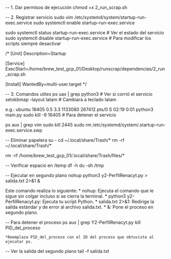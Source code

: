 
<!-- TODO: Registrar daemon  -->

-- 1. Dar permisos de ejecución
chmod +x 2_run_scrap.sh

-- 2. Registrar servicio
sudo vim /etc/systemd/system/startup-run-exec.service
sudo systemctl enable startup-run-exec.service

sudo systemctl status startup-run-exec.service         # Ver el estado del servicio
sudo systemctl disable startup-run-exec.service        # Para modificar los scripts siempre desactivar

/*
[Unit]
Description=Startup

[Service]
ExecStart=/home/brew_test_gcp_01/Desktop/runscrap/dependencias/2_run_scrap.sh

[Install]
WantedBy=multi-user.target
*/


-- 3. Comandos utiles
ps uax | grep python3                                # Ver si corrió el servicio
setxkbmap -layout latam                              # Cambiara a teclado latam

e.g.: ubuntu   18405  0.5  3.3 1133080 267412 pts/0  S    02:19   0:01 python3 main.py
sudo kill -9 18405  # Para detener el servicio

ps aux | grep vim
sudo kill 2445
sudo rm /etc/systemd/system/.startup-run-exec.service.swp

-- Eliminar papelera
su -
cd ~/.local/share/Trash/*
rm -rf ~/.local/share/Trash/*

rm -rf /home/brew_test_gcp_01/.local/share/Trash/files/*

-- Verificar espacio en /temp
df -h
du -sh /tmp

-- Ejecutar en segundo plano
nohup python3 y2-PerfilRenacyt.py > salida.txt 2>&1 &

Este comando realiza lo siguiente:
    * nohup: Ejecuta el comando que le sigue sin colgar incluso si se cierra la terminal.
    * python3 y2-PerfilRenacyt.py: Ejecuta tu script Python.
    * salida.txt 2>&1: Redirige la salida estándar y de error al archivo salida.txt.
    * &: Pone el proceso en segundo plano.

-- Para detener el proceso
ps aux | grep Y2-PerfilRenacyt.py
kill PID_del_proceso

    *Reemplaza PID_del_proceso con el ID del proceso que obtuviste al ejecutar ps.


-- Ver la salida del segundo plano
tail -f salida.txt
